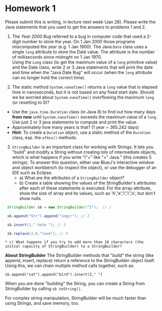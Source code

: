 # Homework 1

Please submit this is writing, in lecture next week (Jan 26).
Please write the Java statements that you used to get the answers to problems 1 and 2.

1. The *Year 2000 Bug* referred to a bug in computer code that used a 2-digit number to store the year.  On 1 Jan 2000 those programs miscomputed the year (e.g. 1 Jan 1900).  The Java `Date` class uses a single `long` attribute to store the Date value.  The attribute is the number of milliseconds since midnight on 1 Jan 1970.  
 Using the `Long` class (to get the maximum value of a `long` primitive value) and the Date class, write 2 or 3 Java statements that will print the date and time when the "Java Date Bug" will occur (when the `long` attribute can no longer hold the correct time).

2. The static method `System.nanoTime()` returns a `long` value that is elapsed time in nanoseconds, but it is not based on any fixed start date.
Should we be worried about `System.nanoTime()` overflowing the maximum `long` (or resetting to 0)?    
  * Use the `java.time.Duration` class (in Java 8) to find out how many days **from now** until `System.nanoTime()` exceeds the maximum value of a `long`.  Use just 2 or 3 java statements to compute and print the value.
  * Approximately how many years is that? (1 year = 365.242 days)
  * **Hint**: To create a `Duration` object, use a static method of the `Duration` class, esp. the `ofXxx()` methods.

3. `StringBuilder` is an important class for working with Strings. It lets you "build" and modify a String without creating lots of intermediate objects, which is what happens if you write "I"+" like "+" Java." (this creates 5 strings).
To answer this question, either use BlueJ's interactive window and object workbench (to inspect the object), or use the debugger of an IDE such as Eclipse.
    * a) What are the attributes of a `StringBuilder` object?
    * b) Create a table showing the values of the StringBuilder's attributes after each of these statements is executed. For the array attribute, show the size of array and its values, such as 'h','e','l','l','o', but don't show nulls.

```java
 StringBuilder sb = new StringBuilder("I");  // 1

 sb.append("Str").append("ings!"); // 2

 sb.insert(1," hate "); // 3

 sb.replace(2,6,"love"); // 4
```
    * c) What happens if you try to add more than 18 characters (the initial capacity of StringBuilder) to a StringBuilder?

**About StringBuilder**
The StringBuilder methods that "build" the string (like append, insert, replace) return a reference to the StringBuilder object itself. Using this, we can chain multiple method calls together, such as:
```
sb.append("cat").append("bird").insert(3," ")
```  
When you are done "building" the String, you can create a String from StringBuilder by calling `sb.toString()`.

For complex string manipulation, StringBuilder will be much faster than using Strings, and save memory, too.
